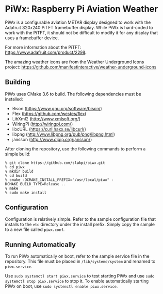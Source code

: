 PiWx: Raspberry Pi Aviation Weather
===================================

PiWx is a configurable aviation METAR display designed to work with the Adafruit
320x240 PiTFT framebuffer display. While PiWx is hard-coded to work with the
PiTFT, it should not be difficult to modify it for any display that uses a
framebuffer device.

For more information about the PiTFT: https://www.adafruit.com/product/2298.

The amazing weather icons are from the Weather Underground Icons project:
https://github.com/manifestinteractive/weather-underground-icons

Building
--------

PiWx uses CMake 3.6 to build. The following dependencies must be installed:

  * Bison (https://www.gnu.org/software/bison/)
  * Flex (https://github.com/westes/flex)
  * LibXml2 (http://www.xmlsoft.org/)
  * WiringPi (http://wiringpi.com/)
  * libcURL (https://curl.haxx.se/libcurl/)
  * libpng (http://www.libpng.org/pub/png/libpng.html)
  * jansson (http://www.digip.org/jansson/)

After cloning the repository, use the following commands to perform a simple
build:

    % git clone https://github.com/slakpi/piwx.git
    % cd piwx
    % mkdir build
    % cd build
    % cmake -DCMAKE_INSTALL_PREFIX="/usr/local/piwx" -DCMAKE_BUILD_TYPE=Release ..
    % make
    % sudo make install

Configuration
-------------

Configuration is relatively simple. Refer to the sample configuration file that
installs to the `etc` directory under the install prefix. Simply copy the sample
to a new file called `piwx.conf`.

Running Automatically
---------------------

To run PiWx automatically on boot, refer to the sample service file in the
repository. This file must be placed in `/lib/systemd/system` and renamed to
`piwx.service`.

Use `sudo systemctl start piwx.service` to test starting PiWx and use
`sudo systemctl stop piwx.service` to stop it. To enable automatically starting
PiWx on boot, use `sudo systemctl enable piwx.service`.
